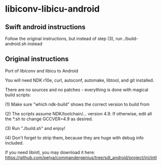 libiconv-libicu-android
=======================

## Swift android instructions

Follow the original instructions, but instead of step (3), run ./build-android.sh instead


## Original instructions

Port of libiconv and libicu to Android

You will need NDK r10e, curl, autoconf, automake, libtool, and git installed.

There are no sources and no patches - everything is done with magical build scripts:

(1) Make sure "which ndk-build" shows the correct version to build from

(2) The scripts assume NDK/toolchain/... version 4.9. If otherwise, edit all the *.sh to
    change GCCVER=4.9 as desired.

(3) Run "./build.sh" and enjoy!

(4) Don't forget to strip them, because they are huge with debug info included.

If you need libintl, you may download it here:
https://github.com/pelya/commandergenius/tree/sdl_android/project/jni/intl
